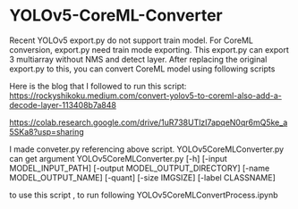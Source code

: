 # YOLOv5-CoreML-Converter
Recent YOLOv5 export.py do not support train model. For CoreML conversion, export.py need train mode exporting.
This export.py can export 3 multiarray without NMS and detect layer.
After replacing the original export.py to this, you can convert CoreML model using following scripts

Here is the blog that I followed to run this script:
https://rockyshikoku.medium.com/convert-yolov5-to-coreml-also-add-a-decode-layer-113408b7a848

https://colab.research.google.com/drive/1uR738UTlzI7apqeN0qr6mQ5ke_a5SKa8?usp=sharing


I made conveter.py referencing above script.
YOLOv5CoreMLConverter.py can get argument
 YOLOv5CoreMLConverter.py [-h] [-input MODEL_INPUT_PATH]
                                [-output MODEL_OUTPUT_DIRECTORY]
                                [-name MODEL_OUTPUT_NAME] [-quant]
                                [-size IMGSIZE] [-label CLASSNAME]

to use this script , to run following
YOLOv5CoreMLConvertProcess.ipynb
